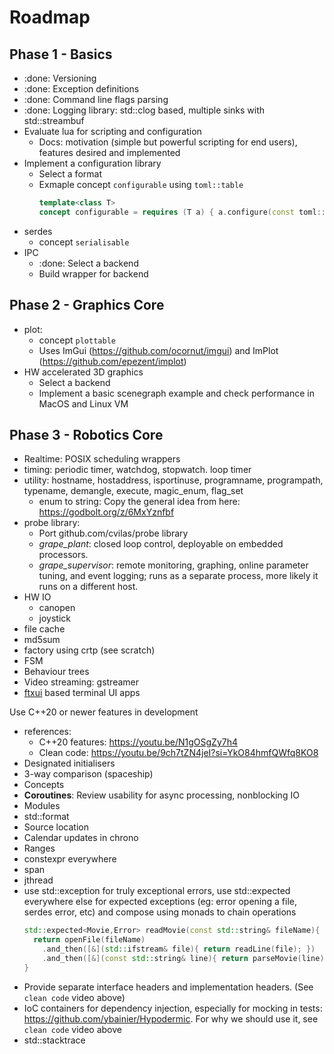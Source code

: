 # Roadmap

## Phase 1 - Basics
- :done: Versioning
- :done: Exception definitions
- :done: Command line flags parsing
- :done: Logging library: std::clog based, multiple sinks with std::streambuf
- Evaluate lua for scripting and configuration
  - Docs: motivation (simple but powerful scripting for end users), features desired and implemented
- Implement a configuration library
  - Select a format 
  - Exmaple concept `configurable` using `toml::table`
    ```c++
    template<class T>
    concept configurable = requires (T a) { a.configure(const toml::table&); }
    ```
- serdes
  - concept `serialisable`
- IPC
  - :done: Select a backend
  - Build wrapper for backend

## Phase 2 - Graphics Core
- plot:
  - concept `plottable`
  - Uses ImGui (https://github.com/ocornut/imgui) and ImPlot (https://github.com/epezent/implot)
- HW accelerated 3D graphics
  - Select a backend
  - Implement a basic scenegraph example and check performance in MacOS and Linux VM

## Phase 3 - Robotics Core

- Realtime: POSIX scheduling wrappers
- timing: periodic timer, watchdog, stopwatch. loop timer
- utility: hostname, hostaddress, isportinuse, programname, programpath, typename, demangle, execute, magic_enum, flag_set
  - enum to string: Copy the general idea from here: https://godbolt.org/z/6MxYznfbf
- probe library:
  - Port github.com/cvilas/probe library
  - *grape_plant*: closed loop control, deployable on embedded processors.
  - *grape_supervisor*: remote monitoring, graphing, online parameter tuning, and event logging; runs as a separate process, more likely it runs on a different host.
- HW IO
  - canopen
  - joystick
- file cache
- md5sum  
- factory using crtp (see scratch)
- FSM
- Behaviour trees
- Video streaming: gstreamer
- [ftxui](https://github.com/ArthurSonzogni/FTXUI) based terminal UI apps 

Use C++20 or newer features in development

- references:
  - C++20 features: https://youtu.be/N1gOSgZy7h4
  - Clean code: https://youtu.be/9ch7tZN4jeI?si=YkO84hmfQWfq8KO8
- Designated initialisers
- 3-way comparison (spaceship)
- Concepts
- **Coroutines**: Review usability for async processing, nonblocking IO
- Modules
- std::format
- Source location
- Calendar updates in chrono
- Ranges
- constexpr everywhere
- span
- jthread
- use std::exception for truly exceptional errors, use std::expected everywhere else for expected exceptions (eg: error opening a file, serdes error, etc) and compose using monads to chain operations
  ```c++
  std::expected<Movie,Error> readMovie(const std::string& fileName){
    return openFile(fileName)
      .and_then([&](std::ifstream& file){ return readLine(file); })
      .and_then([&](const std::string& line){ return parseMovie(line); });
  }
  ```
- Provide separate interface headers and implementation headers. (See `clean code` video above)
- IoC containers for dependency injection, especially for mocking in tests: https://github.com/ybainier/Hypodermic. For why we should use it, see `clean code` video above
- std::stacktrace
